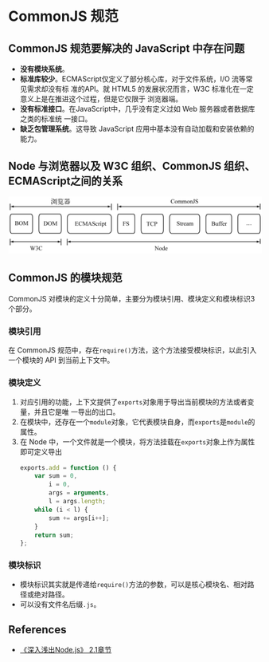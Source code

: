# CommonJS 规范

## CommonJS 规范要解决的 JavaScript 中存在问题
* **没有模块系统**。
* **标准库较少**。ECMAScript仅定义了部分核心库，对于文件系统，I/O 流等常见需求却没有标
准的API。就 HTML5 的发展状况而言，W3C 标准化在一定意义上是在推进这个过程，但是它仅限于
浏览器端。
* **没有标准接口**。在JavaScript中，几乎没有定义过如 Web 服务器或者数据库之类的标准统
一接口。
* **缺乏包管理系统**。这导致 JavaScript 应用中基本没有自动加载和安装依赖的能力。


## Node 与浏览器以及 W3C 组织、CommonJS 组织、ECMAScript之间的关系
<img src="./images/Node与浏览器以及W3C组织、CommonJS组织、ECMAScript之间的关系.png" alt="Node与浏览器以及W3C组织、CommonJS组织、ECMAScript之间的关系" width=800 style="border:solid white" />


## CommonJS 的模块规范
CommonJS 对模块的定义十分简单，主要分为模块引用、模块定义和模块标识3个部分。

### 模块引用
在 CommonJS 规范中，存在`require()`方法，这个方法接受模块标识，以此引入一个模块的
API 到当前上下文中。

### 模块定义
1. 对应引用的功能，上下文提供了`exports`对象用于导出当前模块的方法或者变量，并且它是唯
一导出的出口。
2. 在模块中，还存在一个`module`对象，它代表模块自身，而`exports`是`module`的属性。
3. 在 Node 中，一个文件就是一个模块，将方法挂载在`exports`对象上作为属性即可定义导出
    ```js
    exports.add = function () {
        var sum = 0,
            i = 0,
            args = arguments,
            l = args.length;
        while (i < l) {
            sum += args[i++];
        }
        return sum;
    };
    ```

### 模块标识
* 模块标识其实就是传递给`require()`方法的参数，可以是核心模块名、相对路径或绝对路径。
* 可以没有文件名后缀`.js`。


## References
* [《深入浅出Node.js》 2.1章节](https://book.douban.com/subject/25768396/)
